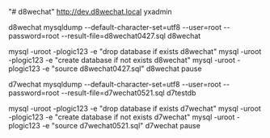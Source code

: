 "# d8wechat"
http://dev.d8wechat.local 
yxadmin


d8wechat
mysqldump  --default-character-set=utf8  --user=root --password=root --result-file=d8wechat0427.sql d8wechat

mysql -uroot -plogic123 -e "drop database if exists d8wechat"
mysql -uroot -plogic123 -e "create database if not exists d8wechat"
mysql -uroot -plogic123 -e "source d8wechat0427.sql" d8wechat
pause

d7wechat
mysqldump  --default-character-set=utf8  --user=root --password=root --result-file=d7wechat0521.sql d7testdb

mysql -uroot -plogic123 -e "drop database if exists d7wechat"
mysql -uroot -plogic123 -e "create database if not exists d7wechat"
mysql -uroot -plogic123 -e "source d7wechat0521.sql" d7wechat
pause